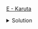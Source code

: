 [E - Karuta](https://atcoder.jp/contests/abc287/tasks/abc287_e)

<details><summary>Solution</summary>

![](../../../assets/abc287e.png)

</details>
